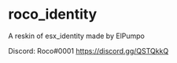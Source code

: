 # roco_identity
A reskin of esx_identity made by ElPumpo

Discord: Roco#0001 https://discord.gg/QSTQkkQ
